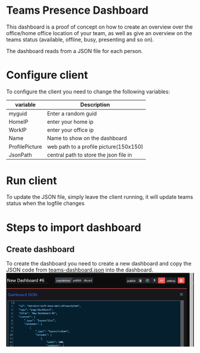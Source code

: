 # Teams Presence Dashboard
This dashboard is a proof of concept on how to create an overview over the office/home office location of your team, as well as give an overview on the teams status (available, offline, busy, presenting and so on).

The dashboard reads from a JSON file for each person.

# Configure client
To configure the client you need to change the following variables:

| variable | Description |
| ----------- | ----------- |
| myguid | Enter a random guid |
| HomeIP | enter your home ip |
| WorkIP | enter your office ip |
| Name | Name to show on the dashboard |
| ProfilePicture | web path to a profile picture(150x150) |
| JsonPath | central path to store the json file in |

# Run client
To update the JSON file, simply leave the client running, it will update teams status when the logfile changes

# Steps to import dashboard

## Create dashboard
To create the dashboard you need to create a new dashboard and copy the JSON code from [teams-dashboard.json](teams-dashboard.json) into the dashboard.
![editjson](editjson.png)
